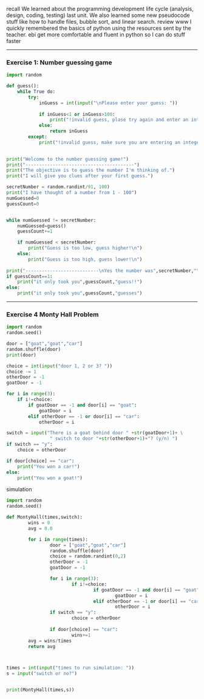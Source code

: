 recall
We learned about the programming development life cycle (analysis, design, coding, testing) last unit. We also learned some new pseudocode stuff like how to handle files, bubble sort, and linear search.
review
www I quickly remembered the basics of python using the resources sent by the teacher.
ebi get more comfortable and fluent in python so I can do stuff faster

---
### Exercise 1: Number guessing game
 
```py
import random

def guess():
	while True do:
	    try:
	        inGuess = int(input("\nPlease enter your guess: "))
	        
	        if inGuess<1 or inGuess>100:
	            print("!invalid guess, plase try again and enter an integer between 1-100 inclusive")
			else:
		        return inGuess
	    except:
	        print("!invalid guess, make sure you are entering an integer between 1-100 inclusive")

  
print("Welcome to the number guessing game!")
print("----------------------------------------")
print("The objective is to guess the number I'm thinking of.")
print("I will give you clues after your first guess.")

secretNumber = random.randint/91, 100)
print("I have thought of a number from 1 - 100")
numGuessed=0
guessCount=0


while numGuessed != secretNumber:
    numGuessed=guess()
    guessCount+=1

    if numGuessed < secretNumber:
        print("Guess is too low, guess higher!\n")
    else:
        print("Guess is too high, guess lower!\n")
  
print("---------------------------\nYes the number was",secretNumber,"\n good job!")
if guessCount==1:
    print("it only took you",guessCount,"guess!!")
else:
    print("it only took you",guessCount,"guesses")
```

---
### Exercise 4 Monty Hall Problem
```py
import random
random.seed()

door = ["goat","goat","car"]
random.shuffle(door)
print(door)

choice = int(input("door 1, 2 or 3? "))
choice -= 1
otherDoor = -1
goatDoor = -1

for i in range(3):
	if i!=choice:
		if goatDoor == -1 and door[i] == "goat":
			goatDoor = i
		elif otherDoor == -1 or door[i] == "car":
			otherDoor = i

switch = input("There is a goat behind door " +str(goatDoor+1)+ \
				" switch to door "+str(otherDoor+1)+"? (y/n) ")
if switch == "y":
	choice = otherDoor

if door[choice] == "car":
	print("You won a car!")
else:
	print("You won a goat!")
```


simulation
```py
import random
random.seed()

def MontyHall(times,switch):
        wins = 0
        avg = 0.0

        for i in range(times):
                door = ["goat","goat","car"]
                random.shuffle(door)
                choice = random.randint(0,2)
                otherDoor = -1
                goatDoor = -1

                for i in range(3):
                        if i!=choice:
                                if goatDoor == -1 and door[i] == "goat":
                                        goatDoor = i
                                elif otherDoor == -1 or door[i] == "car":
                                        otherDoor = i
                if switch == "y":
                        choice = otherDoor
                        
                if door[choice] == "car":
                        wins+=1
        avg = wins/times
        return avg



times = int(input("times to run simulation: "))
s = input("switch or no?")


print(MontyHall(times,s))
```